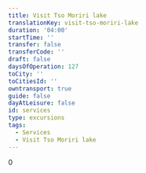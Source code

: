 ```yaml
---
title: Visit Tso Moriri lake
translationKey: visit-tso-moriri-lake
duration: '04:00'
startTime: ''
transfer: false
transferCode: ''
draft: false
daysOfOperation: 127
toCity: ''
toCitiesId: ''
owntransport: true
guide: false
dayAtLeisure: false
id: services
type: excursions
tags:
  - Services
  - Visit Tso Moriri lake
---
```

0